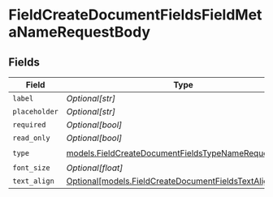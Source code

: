 # FieldCreateDocumentFieldsFieldMetaNameRequestBody


## Fields

| Field                                                                                                              | Type                                                                                                               | Required                                                                                                           | Description                                                                                                        |
| ------------------------------------------------------------------------------------------------------------------ | ------------------------------------------------------------------------------------------------------------------ | ------------------------------------------------------------------------------------------------------------------ | ------------------------------------------------------------------------------------------------------------------ |
| `label`                                                                                                            | *Optional[str]*                                                                                                    | :heavy_minus_sign:                                                                                                 | N/A                                                                                                                |
| `placeholder`                                                                                                      | *Optional[str]*                                                                                                    | :heavy_minus_sign:                                                                                                 | N/A                                                                                                                |
| `required`                                                                                                         | *Optional[bool]*                                                                                                   | :heavy_minus_sign:                                                                                                 | N/A                                                                                                                |
| `read_only`                                                                                                        | *Optional[bool]*                                                                                                   | :heavy_minus_sign:                                                                                                 | N/A                                                                                                                |
| `type`                                                                                                             | [models.FieldCreateDocumentFieldsTypeNameRequestBody2](../models/fieldcreatedocumentfieldstypenamerequestbody2.md) | :heavy_check_mark:                                                                                                 | N/A                                                                                                                |
| `font_size`                                                                                                        | *Optional[float]*                                                                                                  | :heavy_minus_sign:                                                                                                 | N/A                                                                                                                |
| `text_align`                                                                                                       | [Optional[models.FieldCreateDocumentFieldsTextAlignName]](../models/fieldcreatedocumentfieldstextalignname.md)     | :heavy_minus_sign:                                                                                                 | N/A                                                                                                                |